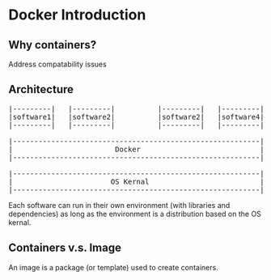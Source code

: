 # Docker Introduction

## Why containers?
Address compatability issues

## Architecture
<pre>
|---------|   |---------|          |---------|   |---------|    
|software1|   |software2|          |software2|   |software4|
|---------|   |---------|          |---------|   |---------|

|----------------------------------------------------------|
|                        Docker                            |
|----------------------------------------------------------|

|----------------------------------------------------------|
|                       OS Kernal                          |
|----------------------------------------------------------|
</pre>
Each software can run in their own environment (with libraries and dependencies) as long as the environment is a distribution based on the OS kernal.

## Containers v.s. Image
An image is a package (or template) used to create containers.
